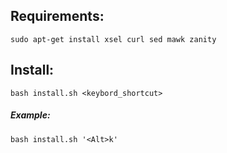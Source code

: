 ## Requirements:

`sudo apt-get install xsel curl sed mawk zanity`

## Install:

`bash install.sh <keybord_shortcut>`

##### Example:

`bash install.sh '<Alt>k'`
